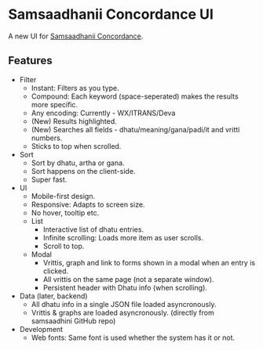 # Samsaadhanii Concordance UI

A new UI for [Samsaadhanii Concordance](http://scl.samsaadhanii.in/scl/dhaatupaatha/compare_with_svara.html).

## Features

- Filter
    - Instant: Filters as you type.
    - Compound: Each keyword (space-seperated) makes the results more specific.
    - Any encoding: Currently - WX/ITRANS/Deva
    - (New) Results highlighted.
    - (New) Searches all fields - dhatu/meaning/gana/padi/it and vritti numbers.
    - Sticks to top when scrolled.
- Sort
    - Sort by dhatu, artha or gana.
    - Sort happens on the client-side.
    - Super fast.
- UI
    - Mobile-first design.
    - Responsive: Adapts to screen size.
    - No hover, tooltip etc.
    - List
        - Interactive list of dhatu entries. 
        - Infinite scrolling: Loads more item as user scrolls.
        - Scroll to top.
    - Modal
        - Vrittis, graph and link to forms shown in a modal when an entry is clicked.
        - All vrittis on the same page (not a separate window).
        - Persistent header with Dhatu info (when scrolling).
- Data (later, backend)
    - All dhatu info in a single JSON file loaded asyncronously.
    - Vrittis & graphs are loaded asyncronously. (directly from samsaadhini GitHub repo)
- Development
    - Web fonts: Same font is used whether the system has it or not.


